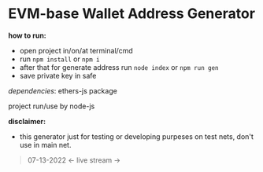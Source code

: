 # EVM-base Wallet Address Generator

**how to run:**
- open project in/on/at terminal/cmd
- run `npm install` or `npm i`
- after that for generate address run `node index` or `npm run gen`
- save private key in safe 

*dependencies*: ethers-js package

project run/use by node-js

**disclaimer:**
- this generator just for testing or developing purpeses on test nets, don't use in main net.

> 07-13-2022 <- live stream ->
